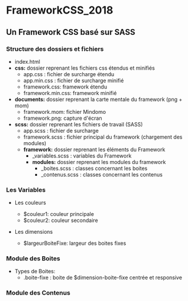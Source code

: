 # FrameworkCSS_2018
## Un Framework CSS basé sur SASS

### Structure des dossiers et fichiers
* index.html
* __css:__ dossier reprenant les fichiers css étendus et minifiés
  * app.css : fichier de surcharge étendu
  * app.min.css : fichier de surcharge minifié
  * framework.css: framework étendu
  * framework.min.css: framework minifié
* __documents:__ dossier reprenant la carte mentale du framework (png + mom)
  * framework.mom: fichier Mindomo
  * framework.png: capture d'écran
* __scss:__ dossier reprenant les fichiers de travail (SASS)
  * app.scss : fichier de surcharge
  * framework.scss : fichier principal du framework (chargement des modules)
  * __framework:__ dossier reprenant les éléments du Framework
    * _variables.scss : variables du Framework
    * __modules:__ dossier reprenant les modules du framework
      * _boites.scss : classes concernant les boites
      * _contenus.scss : classes concernant les contenus

### Les Variables
* Les couleurs
  * $couleur1: couleur principale
  * $couleur2: couleur secondaire

* Les dimensions
  * $largeurBoiteFixe: largeur des boites fixes

### Module des Boites
* Types de Boites:
  * .boite-fixe : boite de $dimension-boite-fixe centrée et responsive

### Module des Contenus
